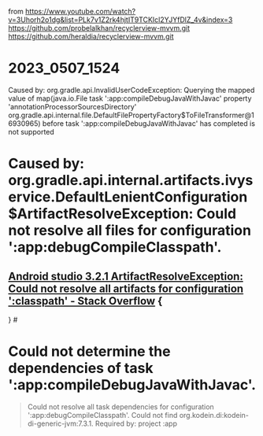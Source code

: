 from https://www.youtube.com/watch?v=3Uhorh2o1dg&list=PLk7v1Z2rk4hjtIT9TCKIcl2YJYfDlZ_4v&index=3
https://github.com/probelalkhan/recyclerview-mvvm.git
https://github.com/heraldia/recyclerview-mvvm.git

# 2023_0507_1524
Caused by: org.gradle.api.InvalidUserCodeException: Querying the mapped value of map(java.io.File task ':app:compileDebugJavaWithJavac' property 'annotationProcessorSourcesDirectory' org.gradle.api.internal.file.DefaultFilePropertyFactory$ToFileTransformer@16930965) before task ':app:compileDebugJavaWithJavac' has completed is not supported

# Caused by: org.gradle.api.internal.artifacts.ivyservice.DefaultLenientConfiguration$ArtifactResolveException: Could not resolve all files for configuration ':app:debugCompileClasspath'.

## [Android studio 3.2.1 ArtifactResolveException: Could not resolve all artifacts for configuration ':classpath' - Stack Overflow](https://stackoverflow.com/questions/53932195/android-studio-3-2-1-artifactresolveexception-could-not-resolve-all-artifacts-f) { 


} #

# Could not determine the dependencies of task ':app:compileDebugJavaWithJavac'.
> Could not resolve all task dependencies for configuration ':app:debugCompileClasspath'.
   > Could not find org.kodein.di:kodein-di-generic-jvm:7.3.1.
     Required by:
         project :app
